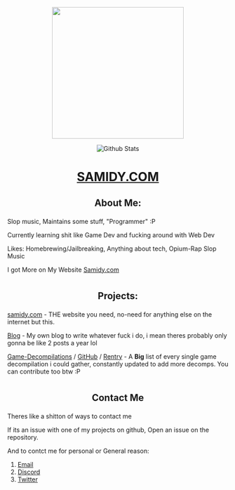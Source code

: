 <p align="center">
<img src="https://avatars.githubusercontent.com/u/168582143?v=4" width="300" height="300">
</p>


<p align="center">
  <img src="http://github-profile-summary-cards.vercel.app/api/cards/profile-details?username=SamidyFR&theme=tokyonight" alt="Github Stats" />
</p>
<h1><p align="center"> <a href="https://samidy.com"> SAMIDY.COM </p></a></h1>


<h2><p align="center">About Me:</p></h2>

Slop music, Maintains some stuff, "Programmer" :P

Currently learning shit like Game Dev and fucking around with Web Dev

Likes: Homebrewing/Jailbreaking, Anything about tech, Opium-Rap Slop Music


I got More on My Website [Samidy.com](https://samidy.com)


<h1></h1>
<h2><p align="center">Projects:</p></h2>

[samidy.com](https://www.samidy.com) - THE website you need, no-need for anything else on the internet but this.

[Blog](https://www.samidy.com/blog) - My own blog to write whatever fuck i do, i mean theres probably only gonna be like 2 posts a year lol

[Game-Decompilations](https://decomps.samidy.com) / [GitHub](https://github.com/SamidyFR/Game-Decompilations) / [Rentry](https://rentry.co/Gamedecomps) - A **Big** list of every single game decompilation i could gather, constantly updated to add more decomps. You can contribute too btw :P

<h1></h1>
<h2><p align="center">Contact Me</p></h2>
Theres like a shitton of ways to contact me

If its an issue with one of my projects on github, Open an issue on the repository.

And to contct me for personal or General reason:
1. [Email](mailto:me@samidy.com)
2. [Discord](https://discord.com/users/1063716802988867684)
3. [Twitter](https://x.com/samidyrn)

